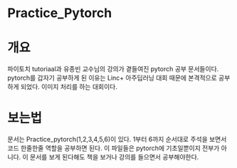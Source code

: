 # Practice_Pytorch

# 개요
파이토치 tutoriaal과 유종빈 교수님의 강의가 곁들여진 pytorch 공부 문서들이다. pytorch를 갑자기 공부하게 된 이유는 Linc+ 아주딥러닝 대회 때문에 본격적으로 공부하게 되었다.
이미지 처리를 하는 대회이다.
# 보는법
문서는 Practice_pytorch(1,2,3,4,5,6)이 있다. 1부터 6까지 순서대로 주석을 보면서 코드 한줄한줄 역할을 공부하면 된다. 이 파일들은 pytorch에 기초일뿐이지 전부가 아니다. 이 문서를 보게 된다해도 책을 보거나 강의를 들으면서 공부해야한다.
